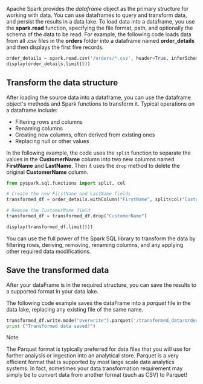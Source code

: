 Apache Spark provides the *dataframe* object as the primary structure for working with data. You can use dataframes to query and transform data, and persist the results in a data lake. To load data into a dataframe, you use the **spark.read** function, specifying the file format, path, and optionally the schema of the data to be read. For example, the following code loads data from all .csv files in the **orders** folder into a dataframe named **order_details** and then displays the first five records.

```python
order_details = spark.read.csv('/orders/*.csv', header=True, inferSchema=True)
display(order_details.limit(5))
```

## Transform the data structure

After loading the source data into a dataframe, you can use the dataframe object's methods and Spark functions to transform it. Typical operations on a dataframe include:

- Filtering rows and columns
- Renaming columns
- Creating new columns, often derived from existing ones
- Replacing null or other values

In the following example, the code uses the `split` function to separate the values in the **CustomerName** column into two new columns named **FirstName** and **LastName**. Then it uses the `drop` method to delete the original **CustomerName** column.

```python
from pyspark.sql.functions import split, col

# Create the new FirstName and LastName fields
transformed_df = order_details.withColumn("FirstName", split(col("CustomerName"), " ").getItem(0)).withColumn("LastName", split(col("CustomerName"), " ").getItem(1))

# Remove the CustomerName field
transformed_df = transformed_df.drop("CustomerName")

display(transformed_df.limit(5))
```

You can use the full power of the Spark SQL library to transform the data by filtering rows, deriving, removing, renaming columns, and any applying other required data modifications.

## Save the transformed data

After your dataFrame is in the required structure, you can save the results to a supported format in your data lake.

The following code example saves the dataFrame into a *parquet* file in the data lake, replacing any existing file of the same name.

```python
transformed_df.write.mode("overwrite").parquet('/transformed_data/orders.parquet')
print ("Transformed data saved!")

```

 > [!Note]
 > The Parquet format is typically preferred for data files that you will use for further analysis or ingestion into an analytical store. Parquet is a very efficient format that is supported by most large scale data analytics systems. In fact, sometimes your data transformation requirement may simply be to convert data from another format (such as CSV) to Parquet!
